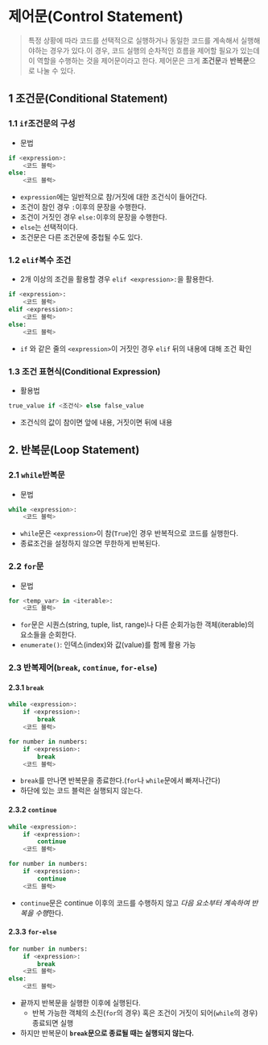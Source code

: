 # 제어문(Control Statement)

> 특정 상황에 따라 코드를 선택적으로 실행하거나 동일한 코드를 계속해서 실행해야하는 경우가 있다.이 경우, 코드 실행의 순차적인 흐름을 제어할 필요가 있는데 이 역할을 수행하는 것을 제어문이라고 한다. 제어문은 크게 **조건문**과 **반복문**으로 나눌 수 있다.



## 1 조건문(Conditional Statement)



### 1.1 `if`조건문의 구성

- 문법

```python
if <expression>:
    <코드 블럭>
else:
    <코드 블럭>
```

- `expression`에는 일반적으로 참/거짓에 대한 조건식이 들어간다.
- 조건이 참인 경우 `:`이후의 문장을 수행한다.
- 조건이 거짓인 경우 `else:`이후의 문장을 수행한다.
- `else`는 선택적이다.
- 조건문은 다른 조건문에 중첩될 수도 있다.



### 1.2 `elif`복수 조건

- 2개 이상의 조건을 활용할 경우 `elif <expression>:`을 활용한다.

```python
if <expression>:
    <코드 블럭>
elif <expression>:
    <코드 블럭>
else:
    <코드 블럭>
```

- `if` 와 같은 줄의 `<expression>`이 거짓인 경우 `elif` 뒤의 내용에 대해 조건 확인



### 1.3 조건 표현식(Conditional Expression)

- 활용법

```python
true_value if <조건식> else false_value
```

- 조건식의 값이 참이면 앞에 내용, 거짓이면 뒤에 내용



## 2. 반복문(Loop Statement)



### 2.1 `while`반복문

- 문법

```python
while <expression>:
    <코드 블럭>
```

- `while`문은 `<expression>`이 참(`True`)인 경우 반복적으로 코드를 실행한다.
- 종료조건을 설정하지 않으면 무한하게 반복된다.



### 2.2 `for`문

- 문법

```python
for <temp_var> in <iterable>:
    <코드 블럭>
```

- `for`문은 시퀀스(string, tuple, list, range)나 다른 순회가능한 객체(iterable)의 요소들을 순회한다.
- `enumerate()`: 인덱스(index)와 값(value)를 함께 활용 가능



### 2.3 반복제어(`break`, `continue`, `for-else`)



#### 2.3.1 `break`

```python
while <expression>:
    if <expression>:
        break
    <코드 블럭>
```

```python
for number in numbers:
    if <expression>:
        break
    <코드 블럭>
```

- `break`를 만나면 반복문을 종료한다.(`for`나 `while`문에서 빠져나간다)
- 하단에 있는 코드 블럭은 실행되지 않는다.



#### 2.3.2 `continue`

```python
while <expression>:
    if <expression>:
        continue
    <코드 블럭>
```

```python
for number in numbers:
    if <expression>:
        continue
    <코드 블럭>
```

- `continue`문은 continue 이후의 코드를 수행하지 않고 *다음 요소부터 계속하여 반복을 수행*한다.



#### 2.3.3 `for-else`

```python
for number in numbers:
    if <expression>:
        break
    <코드 블럭>
else:
    <코드 블럭>
```

- 끝까지 반복문을 실행한 이후에 실행된다.
  - 반복 가능한 객체의 소진(`for`의 경우) 혹은 조건이 거짓이 되어(`while`의 경우) 종료되면 실행
- 하지만 반복문이 **`break`문으로 종료될 때는 실행되지 않는다.**



